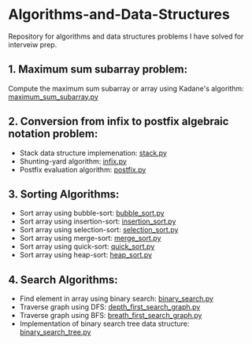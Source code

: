 # Algorithms-and-Data-Structures
Repository for algorithms and data structures problems I have solved for interveiw prep.

## 1. Maximum sum subarray problem:
   Compute the maximum sum subarray or array using Kadane's algorithm:
   [maximum_sum_subarray.py](/maximum_sum_subarray.py)
   

## 2. Conversion from infix to postfix algebraic notation problem:
- Stack data structure implemenation: [stack.py](/Postfix_notation/stack.py)
- Shunting-yard algorithm: [infix.py](/Postfix_notation/infix.py)
- Postfix evaluation algorithm: [postfix.py](/Postfix_notation/infix.py)

## 3. Sorting Algorithms:
- Sort array using bubble-sort: [bubble_sort.py](/bubble_sort.py)
- Sort array using insertion-sort: [insertion_sort.py](/insertion_sort.py)
- Sort array using selection-sort: [selection_sort.py](/selection_sort.py)
- Sort array using merge-sort: [merge_sort.py](/merge_sort.py)
- Sort array using quick-sort: [quick_sort.py](/quick_sort.py)
- Sort array using heap-sort: [heap_sort.py](/heap_sort.py)


## 4. Search Algorithms:
- Find element in array using binary search: [binary_search.py](/binary_search.py)
- Traverse graph using DFS: [depth_first_search_graph.py](/depth_first_search_graph.py)
- Traverse graph using BFS: [breath_first_search_graph.py](/breath_first_search_graph.py)
- Implementation of binary search tree data structure: [binary_search_tree.py](/binary_search_tree.py)
